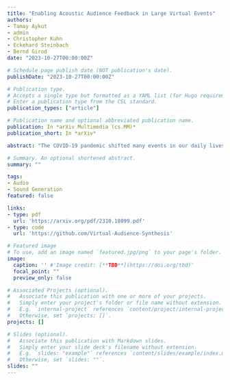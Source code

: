 ```yaml
---
title: "Enabling Acoustic Audience Feedback in Large Virtual Events"
authors:
- Tamay Aykut
- admin
- Christopher Kuhn
- Eckehard Steinbach
- Bernd Girod
date: "2023-10-27T00:00:00Z"

# Schedule page publish date (NOT publication's date).
publishDate: "2023-10-27T00:00:00Z"

# Publication type.
# Accepts a single type but formatted as a YAML list (for Hugo requirements).
# Enter a publication type from the CSL standard.
publication_types: ["article"]

# Publication name and optional abbreviated publication name.
publication: In *arXiv Multimedia (cs.MM)*
publication_short: In *arXiv*

abstract: "The COVID-19 pandemic shifted many events in our daily lives into the virtual domain. While virtual conference systems provide an alternative to physical meetings, larger events require a muted audience to avoid an accumulation of background noise and distorted audio. However, performing artists strongly rely on the feedback of their audience. We propose a concept for a virtual audience framework which supports all participants with the ambience of a real audience. Audience feedback is collected locally, allowing users to express enthusiasm or discontent by selecting means such as clapping, whistling, booing, and laughter. This feedback is sent as abstract information to a virtual audience server. We broadcast the combined virtual audience feedback information to all participants, which can be synthesized as a single acoustic feedback by the client. The synthesis can be done by turning the collective audience feedback into a prompt that is fed to state-of-the-art models such as AudioGen. This way, each user hears a single acoustic feedback sound of the entire virtual event, without requiring to unmute or risk hearing distorted, unsynchronized feedback."

# Summary. An optional shortened abstract.
summary: ""

tags:
- Audio
- Sound Generation
featured: false

links:
- type: pdf
  url: 'https://arxiv.org/pdf/2310.18099.pdf'
- type: code
  url: 'https://github.com/Virtual-Audience-Synthesis'

# Featured image
# To use, add an image named `featured.jpg/png` to your page's folder.
image:
  caption: '' #'Image credit: [**TBD**](https://doi.org/tbd)'
  focal_point: ""
  preview_only: false

# Associated Projects (optional).
#   Associate this publication with one or more of your projects.
#   Simply enter your project's folder or file name without extension.
#   E.g. `internal-project` references `content/project/internal-project/index.md`.
#   Otherwise, set `projects: []`.
projects: []

# Slides (optional).
#   Associate this publication with Markdown slides.
#   Simply enter your slide deck's filename without extension.
#   E.g. `slides: "example"` references `content/slides/example/index.md`.
#   Otherwise, set `slides: ""`.
slides: ""
---
```

